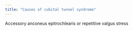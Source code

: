 ```yaml
---
title: "Causes of cubital tunnel syndrome"
---
```

Accessory anconeus epitrochlearis or repetitive valgus stress

